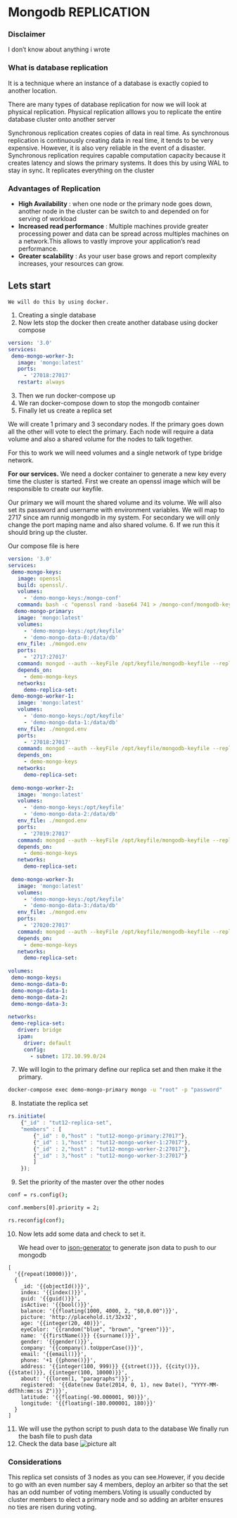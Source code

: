 # Mongodb REPLICATION

### Disclaimer
I don’t know about anything i wrote

### What is database replication
It is a technique where an instance of a database is exactly copied to another location.

There are many types of database replication for now we will look at physical replication. Physical replication alllows you to replicate the entire database cluster onto another server

Synchronous replication creates copies of data in real time. As synchronous replication is continuously creating data in real time, it tends to be very expensive. However, it is also very reliable in the event of a disaster.
Synchronous replication requires capable computation capacity because it creates latency and slows the primary systems. It does this by using WAL to stay in sync. It replicates everything on the cluster


### Advantages of Replication

- __High Availability__ : when one node or the primary node goes down, another node in the cluster can be switch to and depended on for serving of workload
- __Increased read performance__ : Multiple machines provide greater processing power and data can be spread across multiples machines on a network.This allows to vastly improve your application’s read performance.
- __Greater scalability__ : As your user base grows and report complexity increases, your resources can grow.

## Lets start

```We will do this by using docker.```

1. Creating a single database
2. Now lets stop the docker then create another database using docker compose
```yaml
version: '3.0'
services:
 demo-mongo-worker-3:
   image: 'mongo:latest'
   ports:
     - '27018:27017'
   restart: always
```
3. Then we run docker-compose up
4. We ran docker-compose down to stop the mongodb container
5. Finally let us create a replica set 

We will create 1 primary and 3 secondary nodes. If the primary goes down all the other will vote to elect the primary. Each node will require a data volume and also a shared volume for the nodes to talk together.

For this to work we will need volumes  and a single network of type bridge network.

__For our services.__
We need a docker container to generate a new key every time the cluster is started. First we create an openssl image which will be responsible to create our keyfile.

Our primary we will mount the shared volume and its volume. We will also set its password and username with environment variables. We will map to 2717 since am runnig mongodb in my system.
For secondary we will only change the port maping name and also shared volume.
6. If we run this it should bring up the cluster.

Our compose file is here
```yaml
version: '3.0'
services:
 demo-mongo-keys:
   image: openssl
   build: openssl/.
   volumes:
     - 'demo-mongo-keys:/mongo-conf'
   command: bash -c "openssl rand -base64 741 > /mongo-conf/mongodb-keyfile; chmod 600 /mongo-conf/mongodb-keyfile; chown 999 /mongo-conf/mongodb-keyfile"
  demo-mongo-primary:
   image: 'mongo:latest'
   volumes:
     - 'demo-mongo-keys:/opt/keyfile'
     - 'demo-mongo-data-0:/data/db'
   env_file: ./mongod.env
   ports:
     - '2717:27017'
   command: mongod --auth --keyFile /opt/keyfile/mongodb-keyfile --replSet demo-replica-set
   depends_on:
     - demo-mongo-keys
   networks:
     demo-replica-set:
 demo-mongo-worker-1:
   image: 'mongo:latest'
   volumes:
     - 'demo-mongo-keys:/opt/keyfile'
     - 'demo-mongo-data-1:/data/db'
   env_file: ./mongod.env
   ports:
     - '27018:27017'
   command: mongod --auth --keyFile /opt/keyfile/mongodb-keyfile --replSet demo-replica-set
   depends_on:
     - demo-mongo-keys
   networks:
     demo-replica-set:
 
 demo-mongo-worker-2:
   image: 'mongo:latest'
   volumes:
     - 'demo-mongo-keys:/opt/keyfile'
     - 'demo-mongo-data-2:/data/db'
   env_file: ./mongod.env
   ports:
     - '27019:27017'
   command: mongod --auth --keyFile /opt/keyfile/mongodb-keyfile --replSet demo-replica-set
   depends_on:
     - demo-mongo-keys
   networks:
     demo-replica-set:
 
 demo-mongo-worker-3:
   image: 'mongo:latest'
   volumes:
     - 'demo-mongo-keys:/opt/keyfile'
     - 'demo-mongo-data-3:/data/db'
   env_file: ./mongod.env
   ports:
     - '27020:27017'
   command: mongod --auth --keyFile /opt/keyfile/mongodb-keyfile --replSet demo-replica-set
   depends_on:
     - demo-mongo-keys
   networks:
     demo-replica-set:
 
volumes:
 demo-mongo-keys:
 demo-mongo-data-0:
 demo-mongo-data-1:
 demo-mongo-data-2:
 demo-mongo-data-3:
 
networks:
 demo-replica-set:
   driver: bridge
   ipam:
     driver: default
     config:
       - subnet: 172.10.99.0/24
```
 


7. We will login to the primary define our replica set and then make it the primary.
```sh
docker-compose exec demo-mongo-primary mongo -u "root" -p "password"
```
8. Instatiate the replica set 
```javascript
rs.initiate(
    {"_id" : "tut12-replica-set",
    "members" : [
        {"_id" : 0,"host" : "tut12-mongo-primary:27017"},
        {"_id" : 1,"host" : "tut12-mongo-worker-1:27017"},
        {"_id" : 2,"host" : "tut12-mongo-worker-2:27017"},
        {"_id" : 3,"host" : "tut12-mongo-worker-3:27017"}
        ]
    });
 ```
 
9. Set the priority of the master over the other nodes
```sh
conf = rs.config();
```
```sh
conf.members[0].priority = 2;
```
```sh
rs.reconfig(conf);
```
 
10. Now lets add some data and check to set it.

    We head over to [json-generator](https://www.json-generator.com/) to generate json data to push to our mongodb
```
[
  '{{repeat(10000)}}',
  {
    _id: '{{objectId()}}',
    index: '{{index()}}',
    guid: '{{guid()}}',
    isActive: '{{bool()}}',
    balance: '{{floating(1000, 4000, 2, "$0,0.00")}}',
    picture: 'http://placehold.it/32x32',
    age: '{{integer(20, 40)}}',
    eyeColor: '{{random("blue", "brown", "green")}}',
    name: '{{firstName()}} {{surname()}}',
    gender: '{{gender()}}',
    company: '{{company().toUpperCase()}}',
    email: '{{email()}}',
    phone: '+1 {{phone()}}',
    address: '{{integer(100, 999)}} {{street()}}, {{city()}}, {{state()}}, {{integer(100, 10000)}}',
    about: '{{lorem(1, "paragraphs")}}',
    registered: '{{date(new Date(2014, 0, 1), new Date(), "YYYY-MM-ddThh:mm:ss Z")}}',
    latitude: '{{floating(-90.000001, 90)}}',
    longitude: '{{floating(-180.000001, 180)}}'
  }
]
```
11. We will use the python script to push data to the database
    We finally run the bash file to push data
12. Check the data base
![picture alt]( https://github.com/0x6f736f646f/mongodb_replicaset/blob/master/assets/image.png "Screenshot of database")

### Considerations
This replica set consists of 3 nodes as you can see.However, if you decide to go with an even number say 4 members, deploy an arbiter so that the set has an odd number of voting members.Voting is usually conducted by cluster members to elect a primary node and so adding an arbiter ensures no ties are risen during voting.
